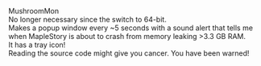 ## 
MushroomMon  
No longer necessary since the switch to 64-bit.  
Makes a popup window every ~5 seconds with a sound alert that tells me when MapleStory is about to crash from memory leaking >3.3 GB RAM.  
It has a tray icon!  
Reading the source code might give you cancer. You have been warned!  
